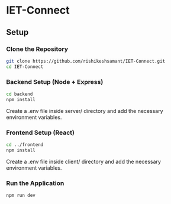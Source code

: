 # IET-Connect

## Setup 

### Clone the Repository
```bash
git clone https://github.com/rishikeshsamant/IET-Connect.git
cd IET-Connect
```

### Backend Setup (Node + Express)

```bash
cd backend 
npm install
```

Create a .env file inside server/ directory and add the necessary environment variables.

### Frontend Setup (React)

```bash
cd ../frontend
npm install
```

Create a .env file inside client/ directory and add the necessary environment variables.

### Run the Application
```bash
npm run dev
```
